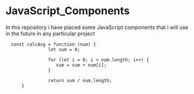 # JavaScript_Components
In this repository i have placed some JavaScript components that i will use in the future in any particular project


```
  const calcAvg = function (num) {
                let sum = 0;

                for (let i = 0; i < num.length; i++) {
                   sum = sum + num[i];                   
                }

                return sum / num.length;
      }
```
